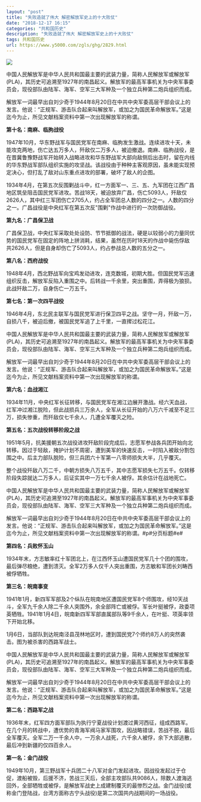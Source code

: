 ```yaml
---
layout: "post"
title: "失败造就了伟大 解密解放军史上的十大败仗"
date: "2018-12-17 16:15"
categories: "共和国历史"
description: "失败造就了伟大 解密解放军史上的十大败仗"
tags: 共和国历史
url: https://www.y5000.com/zgls/ghg/2829.html
---
```






![](https://img.y5000.com/uploads/allimg/160617/4-16061F03002402.jpg)

中国人民解放军是中华人民共和国最主要的武装力量，简称人民解放军或解放军(PLA)，其历史可追溯至1927年的南昌起义。解放军的最高军事机关为中央军事委员会，现役部队由陆军、海军、空军三大军种及一个独立兵种第二炮兵组织而成。

解放军一词最早出自刘少奇于1944年8月20日在中共中央军委高层干部会议上的发言。他说：“正规军、游击队合起来叫解放军，或加之为国民革命解放军。”这是迄今为止，所见文献档案资料中第一次出现解放军的称谓。

**第十名：南麻、临朐战役**

1947年10月，华东野战军与国民党军在南麻、临朐发生激战。连续进攻十天，未能攻克两地，伤亡达五万多人，歼敌仅二万多人，被迫撤退。南麻、临朐战役，是在晋冀鲁豫野战军开始转入战略进攻和华东野战军大部向敌侧后出击时，留在内线的华东野战军部队组织实施的攻坚战。该战役由于种种主客观原因，虽未能实现预定决心，但打乱了敌对山东重点进攻的部署，破坏了敌人的企图。

1934年4月，在第五次反围剿战斗中，红一方面军一、三、五、九军团在江西广昌地区筑垒阻击国民党军进攻。苦战18天，被迫放弃广昌，伤亡5093人，歼敌仅2626人，其中红三军团伤亡2705人，约占全军团总人数的四分之一。人数的四分之一。广昌战役是中央红军在第五次反"围剿"作战中进行的一次防御战役。

**第九名：广昌保卫战**

广昌保卫战，中央红军采取处处设防、节节抵御的战法，硬是以较弱小的力量同优势的国民党军在固定的阵地上拼消耗，结果，虽然在历时18天的作战中毙伤俘敌共2626人，但是自身却伤亡了5093人，约占参战总人数的五分之一。

**第八名：西府战役**

1948年4月，西北野战军向宝鸡发动进攻，连克数城，初期大胜。但国民党军迅速组织反击，解放军反陷入重围之中。后转战一千余里，突出重围，弄得极为狼狈。此战歼敌二万，自身伤亡一万五千。

**第七名：第一次四平战役**

1946年4月，东北民主联军与国民党军进行保卫四平之战。坚守一月，歼敌一万，自损八千，被迫后撤，被国民党军追了上千里，一直撵过松花江。

中国人民解放军是中华人民共和国最主要的武装力量，简称人民解放军或解放军(PLA)，其历史可追溯至1927年的南昌起义。解放军的最高军事机关为中央军事委员会，现役部队由陆军、海军、空军三大军种及一个独立兵种第二炮兵组织而成。

解放军一词最早出自刘少奇于1944年8月20日在中共中央军委高层干部会议上的发言。他说：“正规军、游击队合起来叫解放军，或加之为国民革命解放军。”这是迄今为止，所见文献档案资料中第一次出现解放军的称谓。

**第六名：血战湘江**

1934年11月，中央红军长征转移，与国民党军在湘江边展开激战。经六天血战，红军冲过湘江脱险，但此战损兵三万余人，全军从长征开始的八万六千减至不足三万，损失惨重，而歼敌仅七千余人，几遭全军覆灭之险。

**第五名：五次战役转移阶段之战**

1951年5月，抗美援朝五次战役进攻歼敌阶段完成后，志愿军参战各兵团开始向北转移。因过于轻敌，掩护计划不周密，遭到美军的快速反击，一时陷入被敌分割包围之中。后主力部队脱险，但三兵团六十军第一八零师损失大半，几乎覆灭。

整个战役歼敌八万二千，中朝方损失八万五千，其中志愿军损失七万五千。仅转移阶段失踪就达二万多人，后证实其中一万七千余人被俘。其余估计在战地死亡。

中国人民解放军是中华人民共和国最主要的武装力量，简称人民解放军或解放军(PLA)，其历史可追溯至1927年的南昌起义。解放军的最高军事机关为中央军事委员会，现役部队由陆军、海军、空军三大军种及一个独立兵种第二炮兵组织而成。

解放军一词最早出自刘少奇于1944年8月20日在中共中央军委高层干部会议上的发言。他说：“正规军、游击队合起来叫解放军，或加之为国民革命解放军。”这是迄今为止，所见文献档案资料中第一次出现解放军的称谓。#p#分页标题#e#

**第四名：兵败怀玉山**

1934年末，方志敏率红十军团北上，在江西怀玉山遭国民党军几十个团的围攻，最后弹尽粮绝，遭到溃灭。全军2万多人仅千人突出重围，方志敏和军团长刘畴西被俘牺牲。

**第三名：皖南事变**

1941年1月，新四军军部及2个纵队在皖南地区遭国民党军8个师围攻，经10天战斗，全军九千余人除二千余人突围外，余全部阵亡或被俘。军长叶挺被俘，政委项英牺牲。1941年1月4日，皖南新四军军部直属部队等9千余人，在叶挺、项英率领下开始北移。

1月6日，当部队到达皖南泾县茂林地区时，遭到国民党7个师约8万人的突然袭击。图为被杀害的西路军战士。

中国人民解放军是中华人民共和国最主要的武装力量，简称人民解放军或解放军(PLA)，其历史可追溯至1927年的南昌起义。解放军的最高军事机关为中央军事委员会，现役部队由陆军、海军、空军三大军种及一个独立兵种第二炮兵组织而成。

解放军一词最早出自刘少奇于1944年8月20日在中共中央军委高层干部会议上的发言。他说：“正规军、游击队合起来叫解放军，或加之为国民革命解放军。”这是迄今为止，所见文献档案资料中第一次出现解放军的称谓。

**第二名：西路军之战**

1936年末，红军四方面军部队为执行宁夏战役计划渡过黄河西征，组成西路军。在几个月的转战中，遭优势的青海军阀马家军围攻，因战略错误，苦战不脱，最后全军覆灭。全军二万一千余人中，一万余人战死，六千余人被俘，余下大部逃散，最后冲到新疆的仅四百余人。

**第一名：金门战役**

1949年10月，第三野战军十兵团二十八军对金门发起进攻。因战役发起过于仓促，渡船被毁，后援不济，苦战三天后，全部主攻部队共9086人，除数人渡海逃回外，全部牺牲或被俘，是解放军战史上成建制覆灭的最惨烈之战。金门战役(或称金门登陆战，台湾方面称古宁头战役)是第二次国共内战期间的一场战役。
